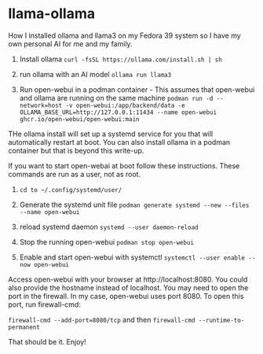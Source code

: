 # llama-ollama
How I installed ollama and llama3 on my Fedora 39 system so I have my own personal AI for me and my family.

1. Install ollama
   ```curl -fsSL https://ollama.com/install.sh | sh```

2. run ollama with an AI model
   ```ollama run llama3```

3. Run open-webui in a podman container - This assumes that open-webui and ollama are running on the same machine
   ```podman run -d --network=host -v open-webui:/app/backend/data -e OLLAMA_BASE_URL=http://127.0.0.1:11434 --name open-webui ghcr.io/open-webui/open-webui:main```

THe ollama install will set up a systemd service for you that will automatically restart at boot.  You can also install ollama in a podman container but that is beyond this write-up.

If you want to start open-webai at boot follow these instructions.  These commands are run as a user, not as root.
1. ```cd to ~/.config/systemd/user/```
2. Generate the systemd unit file
   ```podman generate systemd --new --files --name open-webui```

3. reload systemd daemon
   ```systemd --user daemon-reload```

4. Stop the running open-webui
   ```podman stop open-webui```

5. Enable and start open-webui with systemctl
   ```systemctl --user enable --now open-webui```

Access open-webui with your browser at http://localhost:8080.  You could also provide the hostname instead of localhost.
You may need to open the port in the firewall.  In my case, open-webui uses port 8080.  To open this port, run firewall-cmd:

```firewall-cmd --add-port=8080/tcp```
and then
```firewall-cmd --runtime-to-permanent```

That should be it.  Enjoy!
